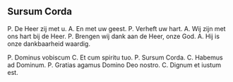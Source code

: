 ## Sursum Corda

P. De Heer zij met u. A. En met uw geest. P. Verheft uw hart. A. Wij zijn met ons hart bij de Heer. P. Brengen wij dank aan de Heer, onze God. A. Hij is onze dankbaarheid waardig.

P. Dominus vobiscum C. Et cum spiritu tuo. P. Sursum Corda. C. Habemus ad Dominum. P. Gratias agamus Domino Deo nostro. C. Dignum et iustum est.

